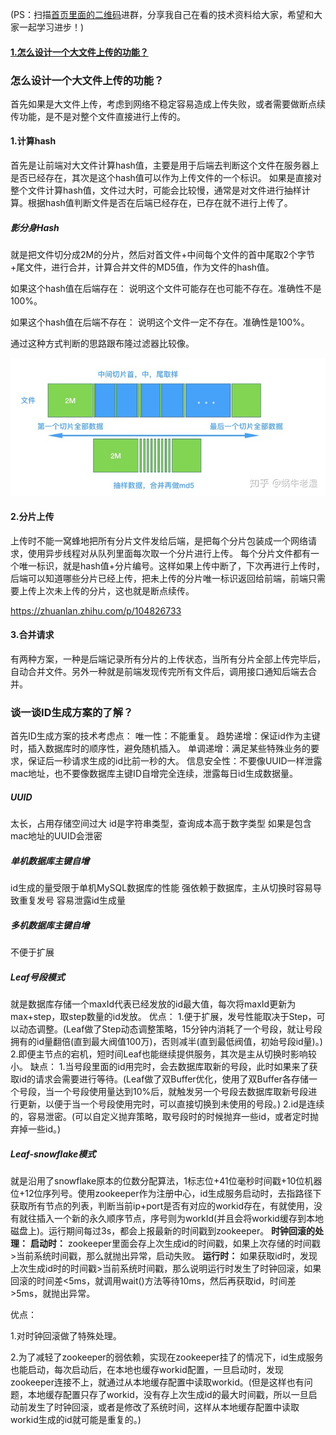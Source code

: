 (PS：扫描[首页里面的二维码](README.md)进群，分享我自己在看的技术资料给大家，希望和大家一起学习进步！)

#### [1.怎么设计一个大文件上传的功能？](#怎么设计一个大文件上传的功能？)

### 怎么设计一个大文件上传的功能？
首先如果是大文件上传，考虑到网络不稳定容易造成上传失败，或者需要做断点续传功能，是不是对整个文件直接进行上传的。
#### 1.计算hash

首先是让前端对大文件计算hash值，主要是用于后端去判断这个文件在服务器上是否已经存在，其次是这个hash值可以作为上传文件的一个标识。
如果是直接对整个文件计算hash值，文件过大时，可能会比较慢，通常是对文件进行抽样计算。根据hash值判断文件是否在后端已经存在，已存在就不进行上传了。

##### 影分身Hash
就是把文件切分成2M的分片，然后对首文件+中间每个文件的首中尾取2个字节+尾文件，进行合并，计算合并文件的MD5值，作为文件的hash值。

如果这个hash值在后端存在：
说明这个文件可能存在也可能不存在。准确性不是100%。

如果这个hash值在后端不存在：
说明这个文件一定不存在。准确性是100%。

通过这种方式判断的思路跟布隆过滤器比较像。

![img](../static/v2-e3634165fbe1c09983d564c34e2bbfb9_b.jpg)

#### 2.分片上传

上传时不能一窝蜂地把所有分片文件发给后端，是把每个分片包装成一个网络请求，使用异步线程对从队列里面每次取一个分片进行上传。
每个分片文件都有一个唯一标识，就是hash值+分片编号。这样如果上传中断了，下次再进行上传时，后端可以知道哪些分片已经上传，把未上传的分片唯一标识返回给前端，前端只需要上传上次未上传的分片，这也就是断点续传。

https://zhuanlan.zhihu.com/p/104826733

#### 3.合并请求
有两种方案，一种是后端记录所有分片的上传状态，当所有分片全部上传完毕后，自动合并文件。另外一种就是前端发现传完所有文件后，调用接口通知后端去合并。


### 谈一谈ID生成方案的了解？
首先ID生成方案的技术考虑点：
唯一性：不能重复。
趋势递增：保证id作为主键时，插入数据库时的顺序性，避免随机插入。
单调递增：满足某些特殊业务的要求，保证后一秒请求生成的id比前一秒的大。
信息安全性：不要像UUID一样泄露mac地址，也不要像数据库主键ID自增完全连续，泄露每日id生成数据量。

##### UUID
太长，占用存储空间过大
id是字符串类型，查询成本高于数字类型
如果是包含mac地址的UUID会泄密

##### 单机数据库主键自增
id生成的量受限于单机MySQL数据库的性能
强依赖于数据库，主从切换时容易导致重复发号
容易泄露id生成量

##### 多机数据库主键自增
不便于扩展

##### Leaf号段模式
就是数据库存储一个maxId代表已经发放的id最大值，每次将maxId更新为max+step，取step数量的id发放。
优点：
1.便于扩展，发号性能取决于Step，可以动态调整。(Leaf做了Step动态调整策略，15分钟内消耗了一个号段，就让号段拥有的id量翻倍(直到最大阀值100万)，否则减半(直到最低阀值，初始号段id量)。)
2.即便主节点的宕机，短时间Leaf也能继续提供服务，其次是主从切换时影响较小。
缺点：
1.当号段里面的id用完时，会去数据库取新的号段，此时如果来了获取id的请求会需要进行等待。(Leaf做了双Buffer优化，使用了双Buffer各存储一个号段，当一个号段使用量达到10%后，就触发另一个号段去数据库取新号段进行更新，以便于当一个号段使用完时，可以直接切换到未使用的号段。)
2.id是连续的，容易泄密。(可以自定义抛弃策略，取号段时的时候抛弃一些id，或者定时抛弃掉一些id。)

##### Leaf-snowflake模式
就是沿用了snowflake原本的位数分配算法，1标志位+41位毫秒时间戳+10位机器位+12位序列号。使用zookeeper作为注册中心，id生成服务启动时，去指路径下获取所有节点的列表，判断当前ip+port是否有对应的workid存在，有就使用，没有就往插入一个新的永久顺序节点，序号则为workId(并且会将workid缓存到本地磁盘上)。运行期间每过3s，都会上报最新的时间戳到zookeeper。
**时钟回滚的处理：**
**启动时：**
zookeeper里面会存上次生成id的时间戳，如果上次存储的时间戳>当前系统时间戳，那么就抛出异常，启动失败。
**运行时：**
如果获取id时，发现上次生成id时的时间戳>当前系统时间戳，那么说明运行时发生了时钟回滚，如果回滚的时间差<5ms，就调用wait()方法等待10ms，然后再获取id，时间差>5ms，就抛出异常。

优点：

1.对时钟回滚做了特殊处理。

2.为了减轻了zookeeper的弱依赖，实现在zookeeper挂了的情况下，id生成服务也能启动，每次启动后，在本地也缓存workid配置，一旦启动时，发现zookeeper连接不上，就通过从本地缓存配置中读取workid。(但是这样也有问题，本地缓存配置只存了workid，没有存上次生成id的最大时间戳，所以一旦启动前发生了时钟回滚，或者是修改了系统时间，这样从本地缓存配置中读取workid生成的id就可能是重复的。)

